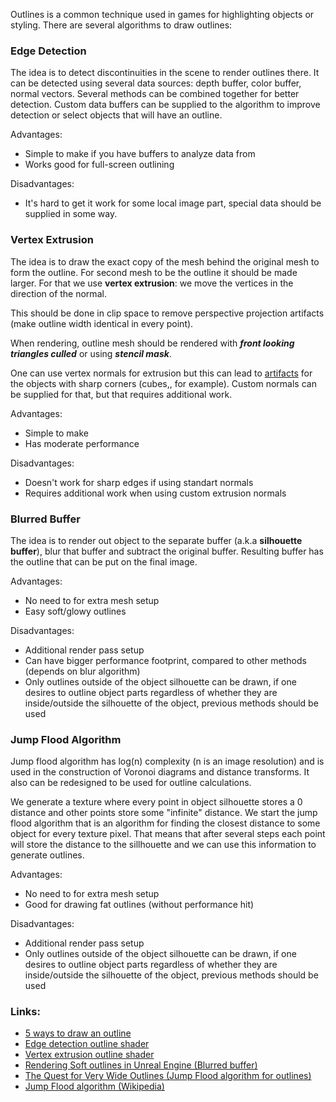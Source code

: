 Outlines is a common technique used in games for highlighting objects or styling. There are several algorithms to draw outlines:

### Edge Detection
The idea is to detect discontinuities in the scene to render outlines there. It can be detected using several data sources: depth buffer, color buffer, normal vectors. Several methods can be combined together for better detection. Custom data buffers can be supplied to the algorithm to improve detection or select objects that will have an outline.

Advantages:
- Simple to make if you have buffers to analyze data from
- Works good for full-screen outlining

Disadvantages:
- It's hard to get it work for some local image part, special data should be supplied in some way.

### Vertex Extrusion
The idea is to draw the exact copy of the mesh behind the original mesh to form the outline. For second mesh to be the outline it should be made larger. For that we use **vertex extrusion**: we move the vertices in the direction of the normal.

This should be done in clip space to remove perspective projection artifacts (make outline width identical in every point).

When rendering, outline mesh should be rendered with ***front looking triangles culled*** or using ***stencil mask***.

One can use vertex normals for extrusion but this can lead to [artifacts](https://ameye.dev/notes/rendering-outlines/vertex-extrusion/normal-vector.png-900w.webp) for the objects with sharp corners (cubes,, for example). Custom normals can be supplied for that, but that requires additional work.

Advantages:
- Simple to make
- Has moderate performance

Disadvantages:
- Doesn't work for sharp edges if using standart normals
- Requires additional work when using custom extrusion normals

### Blurred Buffer
The idea is to render out object to the separate buffer (a.k.a **silhouette buffer**), blur that buffer and subtract the original buffer. Resulting buffer has the outline that can be put on the final image.

Advantages:
- No need to for extra mesh setup
- Easy soft/glowy outlines

Disadvantages:
- Additional render pass setup
- Can have bigger performance footprint, compared to other methods (depends on blur algorithm)
- Only outlines outside of the object silhouette can be drawn, if one desires to outline object parts regardless of whether they are inside/outside the silhouette of the object, previous methods should be used

### Jump Flood Algorithm
Jump flood algorithm has log(n) complexity (n is an image resolution) and is used in the construction of Voronoi diagrams and distance transforms. It also can be redesigned to be used for outline calculations.

We generate a texture where every point in object silhouette stores a 0 distance and other points store some "infinite" distance. We start the jump flood algorithm that is an algorithm for finding the closest distance to some object for every texture pixel. That means that after several steps each point will store the distance to the sillhouette and we can use this information to generate outlines.

Advantages:
- No need to for extra mesh setup
- Good for drawing fat outlines (without performance hit)

Disadvantages:
- Additional render pass setup
- Only outlines outside of the object silhouette can be drawn, if one desires to outline object parts regardless of whether they are inside/outside the silhouette of the object, previous methods should be used

### Links:
- [5 ways to draw an outline](https://ameye.dev/notes/rendering-outlines/)
- [Edge detection outline shader](https://roystan.net/articles/outline-shader/)
- [Vertex extrusion outline shader](https://www.videopoetics.com/tutorials/pixel-perfect-outline-shaders-unity/)
- [Rendering Soft outlines in Unreal Engine (Blurred buffer)](https://www.tomlooman.com/unreal-engine-soft-outline/)
- [The Quest for Very Wide Outlines (Jump Flood algorithm for outlines)](https://bgolus.medium.com/the-quest-for-very-wide-outlines-ba82ed442cd9)
- [Jump Flood algorithm (Wikipedia)](https://en.wikipedia.org/wiki/Jump_flooding_algorithm)
